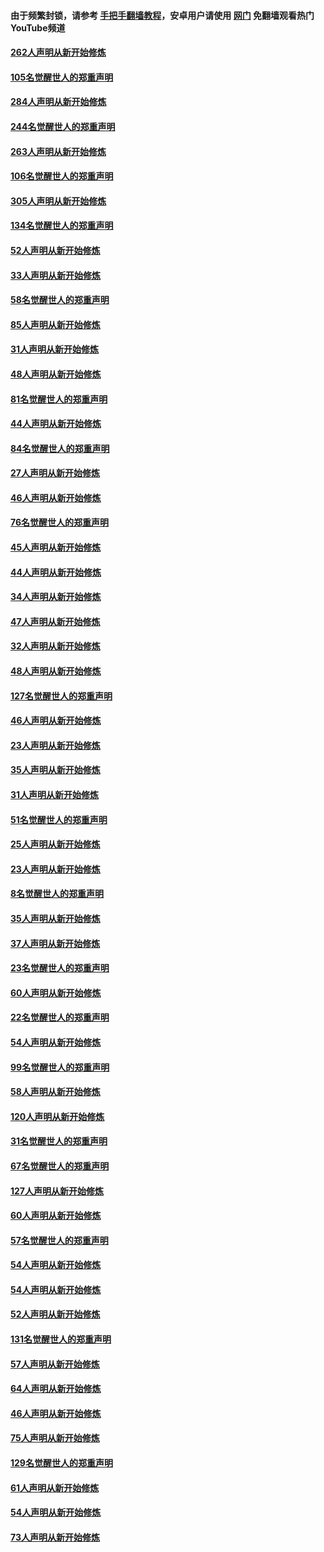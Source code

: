 #### 由于频繁封锁，请参考 [手把手翻墙教程](https://github.com/gfw-breaker/guides/wiki/)，安卓用户请使用 [网门](https://github.com/gfw-breaker/nogfw/blob/master/dl.md?t=04091300) 免翻墙观看热门YouTube频道 

#### [262人声明从新开始修炼](../pages/91/423004.md?t=04091300) 

#### [105名觉醒世人的郑重声明](../pages/91/423003.md?t=04091300) 

#### [284人声明从新开始修炼](../pages/91/422707.md?t=04091300) 

#### [244名觉醒世人的郑重声明](../pages/91/422706.md?t=04091300) 

#### [263人声明从新开始修炼](../pages/91/422553.md?t=04091300) 

#### [106名觉醒世人的郑重声明](../pages/91/422552.md?t=04091300) 

#### [305人声明从新开始修炼](../pages/91/422153.md?t=04091300) 

#### [134名觉醒世人的郑重声明](../pages/91/422152.md?t=04091300) 

#### [52人声明从新开始修炼](../pages/91/421846.md?t=04091300) 

#### [33人声明从新开始修炼](../pages/91/421804.md?t=04091300) 

#### [58名觉醒世人的郑重声明](../pages/91/421845.md?t=04091300) 

#### [85人声明从新开始修炼](../pages/91/421769.md?t=04091300) 

#### [31人声明从新开始修炼](../pages/91/421763.md?t=04091300) 

#### [48人声明从新开始修炼](../pages/91/421605.md?t=04091300) 

#### [81名觉醒世人的郑重声明](../pages/91/421656.md?t=04091300) 

#### [44人声明从新开始修炼](../pages/91/421544.md?t=04091300) 

#### [84名觉醒世人的郑重声明](../pages/91/421543.md?t=04091300) 

#### [27人声明从新开始修炼](../pages/91/421465.md?t=04091300) 

#### [46人声明从新开始修炼](../pages/91/421454.md?t=04091300) 

#### [76名觉醒世人的郑重声明](../pages/91/421453.md?t=04091300) 

#### [45人声明从新开始修炼](../pages/91/421452.md?t=04091300) 

#### [44人声明从新开始修炼](../pages/91/421422.md?t=04091300) 

#### [34人声明从新开始修炼](../pages/91/421322.md?t=04091300) 

#### [47人声明从新开始修炼](../pages/91/421264.md?t=04091300) 

#### [32人声明从新开始修炼](../pages/91/421225.md?t=04091300) 

#### [48人声明从新开始修炼](../pages/91/421202.md?t=04091300) 

#### [127名觉醒世人的郑重声明](../pages/91/421224.md?t=04091300) 

#### [46人声明从新开始修炼](../pages/91/421203.md?t=04091300) 

#### [23人声明从新开始修炼](../pages/91/421138.md?t=04091300) 

#### [35人声明从新开始修炼](../pages/91/421122.md?t=04091300) 

#### [31人声明从新开始修炼](../pages/91/421081.md?t=04091300) 

#### [51名觉醒世人的郑重声明](../pages/91/421080.md?t=04091300) 

#### [25人声明从新开始修炼](../pages/91/421020.md?t=04091300) 

#### [23人声明从新开始修炼](../pages/91/420884.md?t=04091300) 

#### [8名觉醒世人的郑重声明](../pages/91/420883.md?t=04091300) 

#### [35人声明从新开始修炼](../pages/91/420809.md?t=04091300) 

#### [37人声明从新开始修炼](../pages/91/420766.md?t=04091300) 

#### [23名觉醒世人的郑重声明](../pages/91/420765.md?t=04091300) 

#### [60人声明从新开始修炼](../pages/91/420727.md?t=04091300) 

#### [22名觉醒世人的郑重声明](../pages/91/420726.md?t=04091300) 

#### [54人声明从新开始修炼](../pages/91/420529.md?t=04091300) 

#### [99名觉醒世人的郑重声明](../pages/91/420528.md?t=04091300) 

#### [58人声明从新开始修炼](../pages/91/420198.md?t=04091300) 

#### [120人声明从新开始修炼](../pages/91/420141.md?t=04091300) 

#### [31名觉醒世人的郑重声明](../pages/91/420197.md?t=04091300) 

#### [67名觉醒世人的郑重声明](../pages/91/420140.md?t=04091300) 

#### [127人声明从新开始修炼](../pages/91/420082.md?t=04091300) 

#### [60人声明从新开始修炼](../pages/91/420081.md?t=04091300) 

#### [57名觉醒世人的郑重声明](../pages/91/420080.md?t=04091300) 

#### [54人声明从新开始修炼](../pages/91/419533.md?t=04091300) 

#### [54人声明从新开始修炼](../pages/91/419532.md?t=04091300) 

#### [52人声明从新开始修炼](../pages/91/419531.md?t=04091300) 

#### [131名觉醒世人的郑重声明](../pages/91/419530.md?t=04091300) 

#### [57人声明从新开始修炼](../pages/91/419430.md?t=04091300) 

#### [64人声明从新开始修炼](../pages/91/419429.md?t=04091300) 

#### [46人声明从新开始修炼](../pages/91/419428.md?t=04091300) 

#### [75人声明从新开始修炼](../pages/91/419427.md?t=04091300) 

#### [129名觉醒世人的郑重声明](../pages/91/419426.md?t=04091300) 

#### [61人声明从新开始修炼](../pages/91/419198.md?t=04091300) 

#### [54人声明从新开始修炼](../pages/91/419197.md?t=04091300) 

#### [73人声明从新开始修炼](../pages/91/419196.md?t=04091300) 

